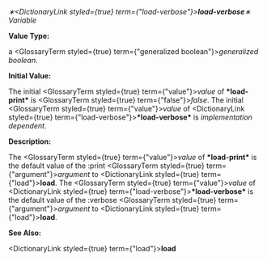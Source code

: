 *∗<DictionaryLink styled={true} term={"load-verbose"}><b>*load-verbose*</b></DictionaryLink>∗ Variable* 



**Value Type:** 



a <GlossaryTerm styled={true} term={"generalized boolean"}><i>generalized boolean</i></GlossaryTerm>. 



**Initial Value:** 



The initial <GlossaryTerm styled={true} term={"value"}><i>value</i></GlossaryTerm> of **\*load-print\*** is <GlossaryTerm styled={true} term={"false"}><i>false</i></GlossaryTerm>. The initial <GlossaryTerm styled={true} term={"value"}><i>value</i></GlossaryTerm> of <DictionaryLink styled={true} term={"load-verbose"}><b>\*load-verbose\*</b></DictionaryLink> is *implementation dependent*. 



**Description:** 



The <GlossaryTerm styled={true} term={"value"}><i>value</i></GlossaryTerm> of **\*load-print\*** is the default value of the :print <GlossaryTerm styled={true} term={"argument"}><i>argument</i></GlossaryTerm> to <DictionaryLink styled={true} term={"load"}><b>load</b></DictionaryLink>. The <GlossaryTerm styled={true} term={"value"}><i>value</i></GlossaryTerm> of <DictionaryLink styled={true} term={"load-verbose"}><b>\*load-verbose\*</b></DictionaryLink> is the default value of the :verbose <GlossaryTerm styled={true} term={"argument"}><i>argument</i></GlossaryTerm> to <DictionaryLink styled={true} term={"load"}><b>load</b></DictionaryLink>. 



**See Also:** 



<DictionaryLink styled={true} term={"load"}><b>load</b></DictionaryLink> 



